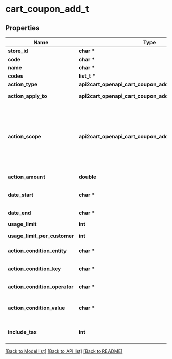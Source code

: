 # cart_coupon_add_t

## Properties
Name | Type | Description | Notes
------------ | ------------- | ------------- | -------------
**store_id** | **char \*** | Store Id | [optional] 
**code** | **char \*** | Coupon code | 
**name** | **char \*** | Coupon name | [optional] 
**codes** | **list_t \*** | Entity codes | [optional] 
**action_type** | **api2cart_openapi_cart_coupon_add_ACTIONTYPE_e** | Coupon discount type | 
**action_apply_to** | **api2cart_openapi_cart_coupon_add_ACTIONAPPLYTO_e** | Defines where discount should be applied | 
**action_scope** | **api2cart_openapi_cart_coupon_add_ACTIONSCOPE_e** | Specify how discount should be applied. If scope&#x3D;matching_items, then discount will be applied to each of the items that match action conditions. Scope order means that discount will be applied once. | 
**action_amount** | **double** | Defines the discount amount value. | 
**date_start** | **char \*** | Date start | [optional] [default to 'now']
**date_end** | **char \*** | Defines when discount code will be expired. | [optional] 
**usage_limit** | **int** | Usage limit for coupon. | [optional] 
**usage_limit_per_customer** | **int** | Usage limit per customer. | [optional] 
**action_condition_entity** | **char \*** | Defines entity for action condition. | [optional] 
**action_condition_key** | **char \*** | Defines entity attribute code for action condition. | [optional] 
**action_condition_operator** | **char \*** | Defines condition operator. | [optional] 
**action_condition_value** | **char \*** | Defines condition attribute value/s. Can be comma separated string. | [optional] 
**include_tax** | **int** | Indicates whether to apply a discount for taxes. | [optional] [default to false]

[[Back to Model list]](../README.md#documentation-for-models) [[Back to API list]](../README.md#documentation-for-api-endpoints) [[Back to README]](../README.md)


